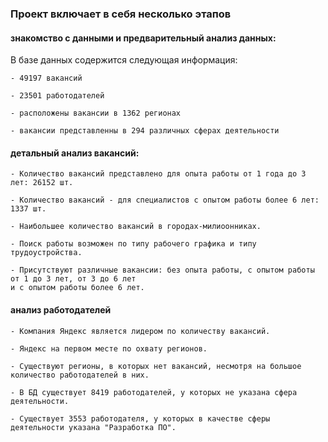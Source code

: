 ### Проект включает в себя несколько этапов
#### знакомство с данными и предварительный анализ данных:
  В базе данных содержится следующая информация:
    
    - 49197 вакансий 
    
    - 23501 работодателей
    
    - расположены вакансии в 1362 регионах
    
    - вакансии представленны в 294 различных сферах деятельности 

#### детальный анализ вакансий:
    - Количество вакансий представлено для опыта работы от 1 года до 3 лет: 26152 шт.

    - Количество вакансий - для специалистов с опытом работы более 6 лет: 1337 шт.

    - Наибольшее количество вакансий в городах-милиоонниках.

    - Поиск работы возможен по типу рабочего графика и типу трудоустройства.

    - Присутствуют различные вакансии: без опыта работы, с опытом работы от 1 до 3 лет, от 3 до 6 лет 
    и с опытом работы более 6 лет.
#### анализ работодателей
    - Компания Яндекс является лидером по количеству вакансий.
    
    - Яндекс на первом месте по охвату регионов.
    
    - Существуют регионы, в которых нет вакансий, несмотря на большое количество работодателей в них. 
    
    - В БД существует 8419 работодателей, у которых не указана сфера деятельности. 
    
    - Существует 3553 работодателя, у которых в качестве сферы деятельности указана "Разработка ПО".
